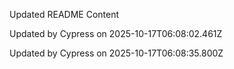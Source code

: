Updated README Content

Updated by Cypress on 2025-10-17T06:08:02.461Z

Updated by Cypress on 2025-10-17T06:08:35.800Z